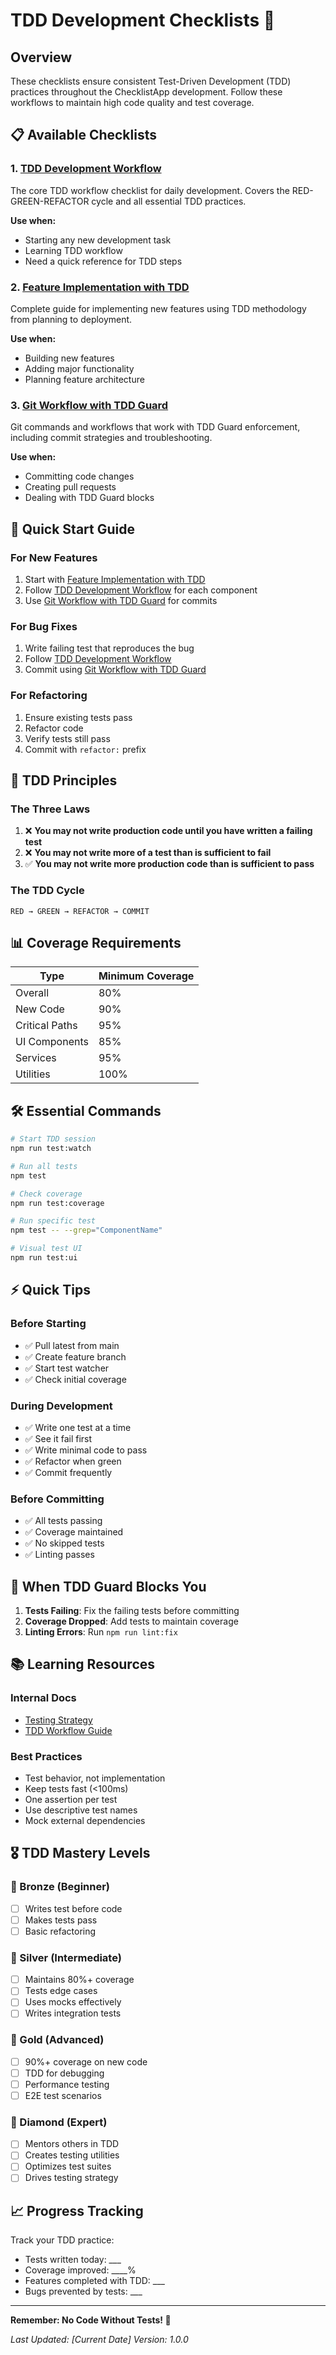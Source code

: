# TDD Development Checklists 🧪

## Overview
These checklists ensure consistent Test-Driven Development (TDD) practices throughout the ChecklistApp development. Follow these workflows to maintain high code quality and test coverage.

## 📋 Available Checklists

### 1. [TDD Development Workflow](./TDD-DEVELOPMENT-WORKFLOW.md)
The core TDD workflow checklist for daily development. Covers the RED-GREEN-REFACTOR cycle and all essential TDD practices.

**Use when:**
- Starting any new development task
- Learning TDD workflow
- Need a quick reference for TDD steps

### 2. [Feature Implementation with TDD](./FEATURE-IMPLEMENTATION-TDD.md)
Complete guide for implementing new features using TDD methodology from planning to deployment.

**Use when:**
- Building new features
- Adding major functionality
- Planning feature architecture

### 3. [Git Workflow with TDD Guard](./GIT-TDD-WORKFLOW.md)
Git commands and workflows that work with TDD Guard enforcement, including commit strategies and troubleshooting.

**Use when:**
- Committing code changes
- Creating pull requests
- Dealing with TDD Guard blocks

## 🚀 Quick Start Guide

### For New Features
1. Start with [Feature Implementation with TDD](./FEATURE-IMPLEMENTATION-TDD.md)
2. Follow [TDD Development Workflow](./TDD-DEVELOPMENT-WORKFLOW.md) for each component
3. Use [Git Workflow with TDD Guard](./GIT-TDD-WORKFLOW.md) for commits

### For Bug Fixes
1. Write failing test that reproduces the bug
2. Follow [TDD Development Workflow](./TDD-DEVELOPMENT-WORKFLOW.md)
3. Commit using [Git Workflow with TDD Guard](./GIT-TDD-WORKFLOW.md)

### For Refactoring
1. Ensure existing tests pass
2. Refactor code
3. Verify tests still pass
4. Commit with `refactor:` prefix

## 🎯 TDD Principles

### The Three Laws
1. ❌ **You may not write production code until you have written a failing test**
2. ❌ **You may not write more of a test than is sufficient to fail**
3. ✅ **You may not write more production code than is sufficient to pass**

### The TDD Cycle
```
RED → GREEN → REFACTOR → COMMIT
```

## 📊 Coverage Requirements

| Type | Minimum Coverage |
|------|-----------------|
| Overall | 80% |
| New Code | 90% |
| Critical Paths | 95% |
| UI Components | 85% |
| Services | 95% |
| Utilities | 100% |

## 🛠️ Essential Commands

```bash
# Start TDD session
npm run test:watch

# Run all tests
npm test

# Check coverage
npm run test:coverage

# Run specific test
npm test -- --grep="ComponentName"

# Visual test UI
npm run test:ui
```

## ⚡ Quick Tips

### Before Starting
- ✅ Pull latest from main
- ✅ Create feature branch
- ✅ Start test watcher
- ✅ Check initial coverage

### During Development
- ✅ Write one test at a time
- ✅ See it fail first
- ✅ Write minimal code to pass
- ✅ Refactor when green
- ✅ Commit frequently

### Before Committing
- ✅ All tests passing
- ✅ Coverage maintained
- ✅ No skipped tests
- ✅ Linting passes

## 🚨 When TDD Guard Blocks You

1. **Tests Failing**: Fix the failing tests before committing
2. **Coverage Dropped**: Add tests to maintain coverage
3. **Linting Errors**: Run `npm run lint:fix`

## 📚 Learning Resources

### Internal Docs
- [Testing Strategy](../08-TESTING-STRATEGY.md)
- [TDD Workflow Guide](../TDD-WORKFLOW-GUIDE.md)

### Best Practices
- Test behavior, not implementation
- Keep tests fast (<100ms)
- One assertion per test
- Use descriptive test names
- Mock external dependencies

## 🎖️ TDD Mastery Levels

### 🥉 Bronze (Beginner)
- [ ] Writes test before code
- [ ] Makes tests pass
- [ ] Basic refactoring

### 🥈 Silver (Intermediate)
- [ ] Maintains 80%+ coverage
- [ ] Tests edge cases
- [ ] Uses mocks effectively
- [ ] Writes integration tests

### 🥇 Gold (Advanced)
- [ ] 90%+ coverage on new code
- [ ] TDD for debugging
- [ ] Performance testing
- [ ] E2E test scenarios

### 💎 Diamond (Expert)
- [ ] Mentors others in TDD
- [ ] Creates testing utilities
- [ ] Optimizes test suites
- [ ] Drives testing strategy

## 📈 Progress Tracking

Track your TDD practice:
- Tests written today: ___
- Coverage improved: ____%
- Features completed with TDD: ___
- Bugs prevented by tests: ___

---

**Remember: No Code Without Tests! 🧪**

*Last Updated: [Current Date]*
*Version: 1.0.0*